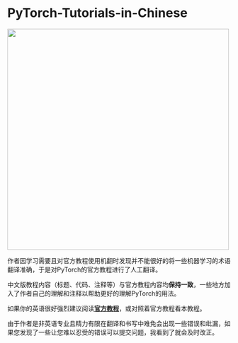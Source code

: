 # PyTorch-Tutorials-in-Chinese

<img src="https://pytorch.org/tutorials/_static/images/logo-dark.svg" width="500px">

作者因学习需要且对官方教程使用机翻时发现并不能很好的将一些机器学习的术语翻译准确，于是对PyTorch的官方教程进行了人工翻译。

中文版教程内容（标题、代码、注释等）与官方教程内容均**保持一致**，一些地方加入了作者自己的理解和注释以帮助更好的理解PyTorch的用法。

如果你的英语很好强烈建议阅读[**官方教程**](https://pytorch.org/tutorials)，或对照着官方教程看本教程。

由于作者是非英语专业且精力有限在翻译和书写中难免会出现一些错误和纰漏，如果您发现了一些让您难以忍受的错误可以提交问题，我看到了就会及时改正。

